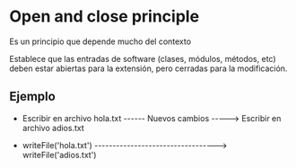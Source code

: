 # Open and close principle

Es un principio que depende mucho del contexto

Establece que las entradas de software (clases, módulos, métodos, etc) deben estar abiertas para la extensión, pero cerradas para la modificación.

## Ejemplo

- Escribir en archivo hola.txt ------ Nuevos cambios -----> Escribir en archivo adios.txt

+ writeFile('hola.txt') ----------------------------------> writeFile('adios.txt')